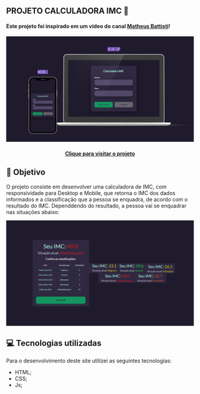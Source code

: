 ## PROJETO CALCULADORA IMC 🧮

#### Este projeto foi inspirado em um vídeo do canal [Matheus Battisti](https://www.youtube.com/@MatheusBattisti)!

![Resultado do projeto (Desktop)](/img/mobile_desktop.png)


<h4 align="center"><a href=https://calculadora-imc-delta-pied.vercel.app/>Clique para visitar o projeto</a></h4>

## 🎯 Objetivo

O projeto consiste em desenvolver uma calculadora de IMC, com responsividade para Desktop e Mobile, que retorna o IMC dos dados informados e a classificação que a pessoa se enquadra, de acordo com o resultado do IMC. Dependdendo do resultado, a pessoa vai se enquadrar nas situações abaixo:

![Resultado Classificações (Desktop/mobile)](/img/classificacao.png)


## 💻 Tecnologias utilizadas

Para o desenvolvimento deste site utilizei as seguintes tecnologias:

- HTML;
- CSS;
- Js;

